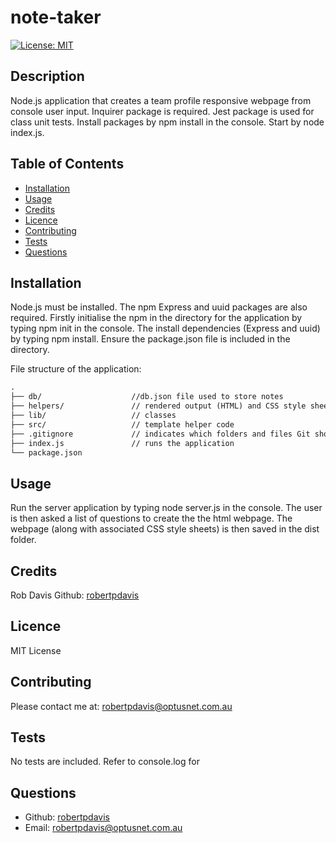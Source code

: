 # note-taker

[![License: MIT](https://img.shields.io/badge/License-MIT-yellow.svg)](https://opensource.org/licenses/MIT)

## Description
Node.js application that creates a team profile responsive webpage from console user input. Inquirer package is required. Jest package is used for class unit tests. Install packages by npm install in the console. Start by node index.js.

## Table of Contents
- [Installation](#installation)
- [Usage](#usage)
- [Credits](#credits)
- [Licence](#Licence)
- [Contributing](#contributing)
- [Tests](#tests)
- [Questions](#questions)

## Installation
Node.js must be installed. The npm Express and uuid packages are also required. Firstly initialise the npm in the directory for the application by typing npm init in the console. The install dependencies (Express and uuid) by typing npm install. Ensure the package.json file is included in the directory.

File structure of the application:
```md
.
├── db/                    //db.json file used to store notes
├── helpers/               // rendered output (HTML) and CSS style sheets      
├── lib/                   // classes
├── src/                   // template helper code 
├── .gitignore             // indicates which folders and files Git should ignore
├── index.js               // runs the application
└── package.json           
```

## Usage
Run the server application by typing node server.js in the console. The user is then asked a list of questions to create the the html webpage. The webpage (along with associated CSS style sheets) is then saved in the dist folder.

## Credits
Rob Davis Github: [robertpdavis](https://github.com/robertpdavis)

## Licence
MIT License

## Contributing
Please contact me at: robertpdavis@optusnet.com.au

## Tests
No tests are included. Refer to console.log for 

## Questions
* Github: [robertpdavis](https://github.com/robertpdavis)
* Email: robertpdavis@optusnet.com.au
